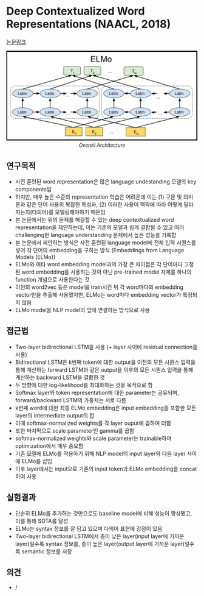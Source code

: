 # Deep Contextualized Word Representations (NAACL, 2018)

[논문링크](https://arxiv.org/abs/1802.05365)

<p align="center">
    <img width="600" alt='fig1' src="./img/16_02_01.png?raw=true"></br>
    <em><font size=2>Overall Architecture</font></em>
</p>

## 연구목적
- 사전 훈련된 word representation은 많은 language undestanding 모델의 key components임
- 하지만, 매우 높은 수준의 representation 학습은 어려운데 이는 (1) 구문 및 의미론과 같은 단어 사용의 복잡한 특성과, (2) 이러한 사용이 맥락에 따라 어떻게 달라지는지(다의어)를 모델링해야하기 때문임
- 본 논문에서는 위의 문제를 해결할 수 있는 deep contextualized word representation을 제안하는데, 이는 기존의 모델과 쉽게 결합될 수 있고 여러 challenging한 language understanding 문제에서 높은 성능을 기록함
- 본 논문에서 제안하는 방식은 사전 훈련된 language model에 전체 입력 시퀀스를 넣어 각 단어의 embedding을 구하는 방식 (Embeddings from Language Models (ELMo))
- ELMo와 여타 word embedding model과의 가장 큰 차이점은 각 단어마다 고정된 word embedding을 사용하는 것이 아닌 pre-trained model 자체를 하나의 function 개념으로 사용한다는 것
- 이전의 word2vec 등은 model을 train시킨 뒤 각 word마다의 embedding vector만을 추출해 사용했지만, ELMo는 word마다 embedding vector가 특정되지 않음
- ELMo model을 NLP model의 앞에 연결하는 방식으로 사용

## 접근법
- Two-layer bidirectional LSTM을 사용 (+ layer 사이에 residual connection을 사용)
- Bidirectional LSTM은 k번째 token에 대한 output을 이전의 모든 시퀀스 입력을 통해 계산하는 forward LSTM과 같은 output을 이후의 모든 시퀀스 입력을 통해 계산하는 backward LSTM을 결합한 것
- 두 방향에 대한 log-likelihood를 최대화하는 것을 목적으로 함
- Softmax layer와 token representation에 대한 parameter는 공유되며, forward/backward LSTM의 가중치는 서로 다름 
- k번째 word에 대한 최종 ELMo embedding은 input embedding을 포함한 모든 layer의 intermediate output의 합
- 이때 softmax-normalized weights를 각 layer ouput에 곱하여 더함
- 또한 마지막으로 scale parameter인 gamma를 곱함
- softmax-normalized weights와 scale parameter는 trainable하며 optimization에서 매우 중요함
- 기존 모델에 ELMo를 적용하기 위해 NLP model의 input layer와 다음 layer 사이에 ELMo를 삽입
- 이후 layer에서는 input으로 기존의 input token과 ELMo embedding을 concat하여 사용

## 실험결과
- 단순히 ELMo를 추가하는 것만으로도 baseline model에 비해 성능이 향상됐고, 이를 통해 SOTA를 달성
- ELMo는 syntax 정보를 잘 담고 있으며 다의어 표현에 강점이 있음
- Two-layer bidirectional LSTM에서 층이 낮은 layer(input layer에 가까운 layer)일수록 syntax 정보를, 층이 높은 layer(output layer에 가까운 layer)일수록 semantic 정보를 저장

## 의견
- /